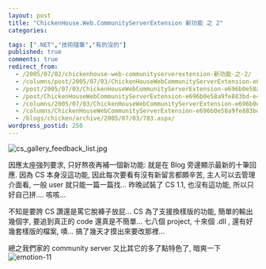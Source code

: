 ```yaml
---
layout: post
title: "ChickenHouse.Web.CommunityServerExtension 新功能 之 2"
categories:

tags: [".NET","技術隨筆","有的沒的"]
published: true
comments: true
redirect_from:
  - /2005/07/02/chickenhouse-web-communityserverextension-新功能-之-2/
  - /columns/post/2005/07/03/ChickenHouseWebCommunityServerExtension-e696b0e58a9fe883bd-e4b98b-2.aspx/
  - /post/2005/07/03/ChickenHouseWebCommunityServerExtension-e696b0e58a9fe883bd-e4b98b-2.aspx/
  - /post/ChickenHouseWebCommunityServerExtension-e696b0e58a9fe883bd-e4b98b-2.aspx/
  - /columns/2005/07/03/ChickenHouseWebCommunityServerExtension-e696b0e58a9fe883bd-e4b98b-2.aspx/
  - /columns/ChickenHouseWebCommunityServerExtension-e696b0e58a9fe883bd-e4b98b-2.aspx/
  - /blogs/chicken/archive/2005/07/03/783.aspx/
wordpress_postid: 250
---
```


![cs_gallery_feedback_list.jpg](/images/2005-07-03-chickenhouse-web-communityserver-extension-new-features-part-2/cs_gallery_feedback_list.jpg)

因應太座強列要求, 只好熬夜再補一個新功能: 就是在 Blog 旁邊顯示最新的十筆回應. 因為 CS 本身沒這功能, 因此每次要看有沒有新留言都頗辛苦, 主人可以去管理介面看, 一般 user 就只能一篇一篇找... 昨晚試裝了 CS 1.1, 也沒有這功能, 所以只好自己拼.... 咳咳...

不知是要誇 CS 讚還是罵它脫褲子放屁... CS 為了支援換樣版的功能, 簡單的輸出幾個字, 要追到真正的 code 還真是不簡單... 七八個 project, 十來個 .dll , 還有好幾套樣版的檔案, 嘖... 搞了幾天才摸出來要改那裡...

總之我們家的 community server 又比其它的多了點特色了, 暗爽一下 ![emotion-11](/images/2005-07-03-chickenhouse-web-communityserver-extension-new-features-part-2/emotion-11.gif)
